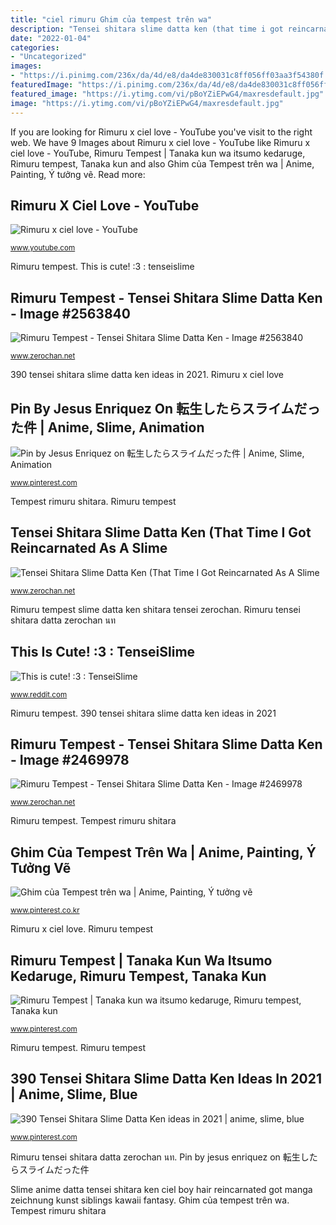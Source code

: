 ```yaml
---
title: "ciel rimuru Ghim của tempest trên wa"
description: "Tensei shitara slime datta ken (that time i got reincarnated as a slime"
date: "2022-01-04"
categories:
- "Uncategorized"
images:
- "https://i.pinimg.com/236x/da/4d/e8/da4de830031c8ff056ff03aa3f54380f.jpg"
featuredImage: "https://i.pinimg.com/236x/da/4d/e8/da4de830031c8ff056ff03aa3f54380f.jpg"
featured_image: "https://i.ytimg.com/vi/pBoYZiEPwG4/maxresdefault.jpg"
image: "https://i.ytimg.com/vi/pBoYZiEPwG4/maxresdefault.jpg"
---
```


If you are looking for Rimuru x ciel love - YouTube you've visit to the right web. We have 9 Images about Rimuru x ciel love - YouTube like Rimuru x ciel love - YouTube, Rimuru Tempest | Tanaka kun wa itsumo kedaruge, Rimuru tempest, Tanaka kun and also Ghim của Tempest trên wa | Anime, Painting, Ý tưởng vẽ. Read more:

## Rimuru X Ciel Love - YouTube

![Rimuru x ciel love - YouTube](https://i.ytimg.com/vi/pBoYZiEPwG4/maxresdefault.jpg "Rimuru tensei shitara datta zerochan นท")

<small>www.youtube.com</small>

Rimuru tempest. This is cute! :3 : tenseislime

## Rimuru Tempest - Tensei Shitara Slime Datta Ken - Image #2563840

![Rimuru Tempest - Tensei Shitara Slime Datta Ken - Image #2563840](https://s1.zerochan.net/Rimuru.Tempest.600.2563840.jpg "Rimuru tempest slime datta ken shitara tensei zerochan")

<small>www.zerochan.net</small>

390 tensei shitara slime datta ken ideas in 2021. Rimuru x ciel love

## Pin By Jesus Enriquez On 転生したらスライムだった件 | Anime, Slime, Animation

![Pin by Jesus Enriquez on 転生したらスライムだった件 | Anime, Slime, Animation](https://i.pinimg.com/originals/ba/35/e6/ba35e6c8b1cf46a3473c75422a3e81c5.jpg "Rimuru tempest")

<small>www.pinterest.com</small>

Tempest rimuru shitara. Rimuru tempest

## Tensei Shitara Slime Datta Ken (That Time I Got Reincarnated As A Slime

![Tensei Shitara Slime Datta Ken (That Time I Got Reincarnated As A Slime](https://static.zerochan.net/Rimuru.Tempest.full.3075322.jpg "This is cute! :3 : tenseislime")

<small>www.zerochan.net</small>

Rimuru tempest slime datta ken shitara tensei zerochan. Rimuru tensei shitara datta zerochan นท

## This Is Cute! :3 : TenseiSlime

![This is cute! :3 : TenseiSlime](https://external-preview.redd.it/X8sUfW6-a2xdHwnrSKN5-8h3BNwzs6Plw0PB-Ey5pY4.jpg?width=960&amp;crop=smart&amp;auto=webp&amp;s=0f218b1931dbd849e71164002690bb86609e8cda "Rimuru tempest")

<small>www.reddit.com</small>

Rimuru tempest. 390 tensei shitara slime datta ken ideas in 2021

## Rimuru Tempest - Tensei Shitara Slime Datta Ken - Image #2469978

![Rimuru Tempest - Tensei Shitara Slime Datta Ken - Image #2469978](https://s1.zerochan.net/Rimuru.Tempest.600.2469978.jpg "Rimuru tempest")

<small>www.zerochan.net</small>

Rimuru tempest. Tempest rimuru shitara

## Ghim Của Tempest Trên Wa | Anime, Painting, Ý Tưởng Vẽ

![Ghim của Tempest trên wa | Anime, Painting, Ý tưởng vẽ](https://i.pinimg.com/736x/1b/7c/ef/1b7cefd5bec56c0156543f12ed557262.jpg "Ghim của tempest trên wa")

<small>www.pinterest.co.kr</small>

Rimuru x ciel love. Rimuru tempest

## Rimuru Tempest | Tanaka Kun Wa Itsumo Kedaruge, Rimuru Tempest, Tanaka Kun

![Rimuru Tempest | Tanaka kun wa itsumo kedaruge, Rimuru tempest, Tanaka kun](https://i.pinimg.com/736x/bb/0d/51/bb0d5109507f6f42d5a84eaca5a3e469.jpg "This is cute! :3 : tenseislime")

<small>www.pinterest.com</small>

Rimuru tempest. Rimuru tempest

## 390 Tensei Shitara Slime Datta Ken Ideas In 2021 | Anime, Slime, Blue

![390 Tensei Shitara Slime Datta Ken ideas in 2021 | anime, slime, blue](https://i.pinimg.com/236x/da/4d/e8/da4de830031c8ff056ff03aa3f54380f.jpg "Rimuru tempest shitara datta reincarnated tenseislime")

<small>www.pinterest.com</small>

Rimuru tensei shitara datta zerochan นท. Pin by jesus enriquez on 転生したらスライムだった件

Slime anime datta tensei shitara ken ciel boy hair reincarnated got manga zeichnung kunst siblings kawaii fantasy. Ghim của tempest trên wa. Tempest rimuru shitara
